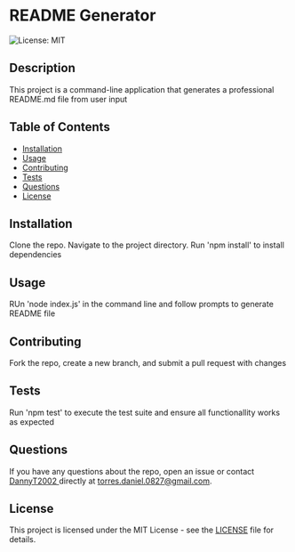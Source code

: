 # README Generator

![License: MIT](https://img.shields.io/badge/License-MIT-yellow.svg)

## Description

This project is a command-line application that generates a professional README.md file from user input

## Table of Contents

- [Installation](#installation)
- [Usage](#usage)
- [Contributing](#contributing)
- [Tests](#tests)
- [Questions](#questions)
- [License](#license)

## Installation

Clone the repo. Navigate to the project directory. Run 'npm install' to install dependencies

## Usage

RUn 'node index.js' in the command line and follow prompts to generate README file

## Contributing

Fork the repo, create a new branch, and submit a pull request with changes

## Tests

Run 'npm test' to execute the test suite and ensure all functionallity works as expected

## Questions

If you have any questions about the repo, open an issue or contact [DannyT2002 ](https://github.com/DannyT2002 ) directly at torres.daniel.0827@gmail.com.

## License

This project is licensed under the MIT License - see the [LICENSE](https://opensource.org/licenses/MIT) file for details.

